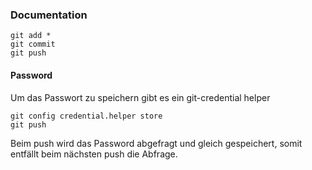 ### Documentation

```
git add *
git commit 
git push
```


#### Password 
Um das Passwort zu speichern gibt es ein git-credential helper
```
git config credential.helper store 
git push
```
Beim push wird das Password abgefragt und gleich gespeichert, somit entfällt beim nächsten push die Abfrage.

